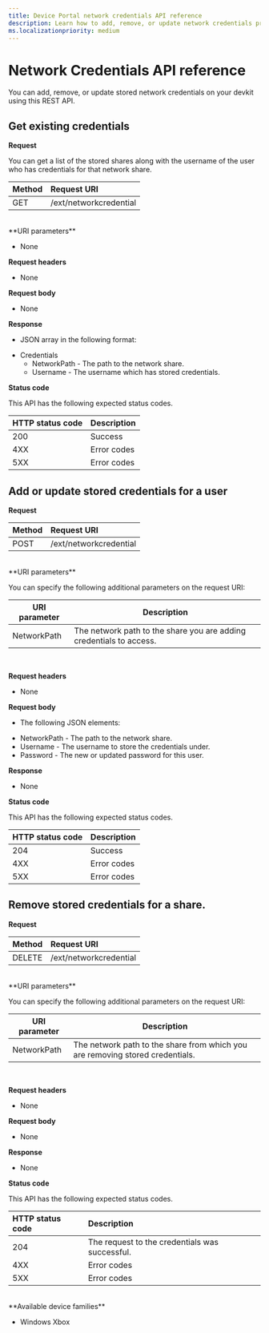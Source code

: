 ```yaml
---
title: Device Portal network credentials API reference
description: Learn how to add, remove, or update network credentials programatically.
ms.localizationpriority: medium
---
```

# Network Credentials API reference
You can add, remove, or update stored network credentials on your devkit using this REST API.

## Get existing credentials

**Request**

You can get a list of the stored shares along with the username of the user who has credentials for that network share.

Method      | Request URI
:------     | :-----
GET | /ext/networkcredential
<br />
**URI parameters**

- None

**Request headers**

- None

**Request body**   

- None

**Response**   

- JSON array in the following format:
* Credentials
  * NetworkPath - The path to the network share.
  * Username - The username which has stored credentials.

**Status code**

This API has the following expected status codes.

HTTP status code      | Description
:------     | :-----
200 | Success
4XX | Error codes
5XX | Error codes

## Add or update stored credentials for a user

**Request**

Method      | Request URI
:------     | :-----
POST | /ext/networkcredential
<br />
**URI parameters**

You can specify the following additional parameters on the request URI:

| URI parameter      | Description     | 
| ------------------ |-----------------|
| NetworkPath        | The network path to the share you are adding credentials to access. |
<br>

**Request headers**

- None

**Request body**

- The following JSON elements:
* NetworkPath - The path to the network share.
* Username - The username to store the credentials under.
* Password - The new or updated password for this user.

**Response**   

- None  

**Status code**

This API has the following expected status codes.

HTTP status code      | Description
:------     | :-----
204 | Success
4XX | Error codes
5XX | Error codes

## Remove stored credentials for a share.

**Request**

Method      | Request URI
:------     | :-----
DELETE | /ext/networkcredential
<br />
**URI parameters**

You can specify the following additional parameters on the request URI:

| URI parameter      | Description     | 
| ------------------ |-----------------|
| NetworkPath        | The network path to the share from which you are removing stored credentials. |
<br>

**Request headers**

- None

**Request body**   

- None

**Response**   

- None 

**Status code**

This API has the following expected status codes.

HTTP status code      | Description
:------     | :-----
204 | The request to the credentials was successful.
4XX | Error codes
5XX | Error codes

<br />
**Available device families**

* Windows Xbox


